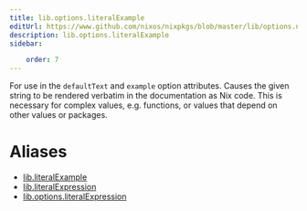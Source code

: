 ```yaml
---
title: lib.options.literalExample
editUrl: https://www.github.com/nixos/nixpkgs/blob/master/lib/options.nix#L387C23
description: lib.options.literalExample
sidebar:

    order: 7
---
```


For use in the `defaultText` and `example` option attributes. Causes the
given string to be rendered verbatim in the documentation as Nix code. This
is necessary for complex values, e.g. functions, or values that depend on
other values or packages.


# Aliases

- [lib.literalExample](/reference/libliteralExample)
- [lib.literalExpression](/reference/libliteralExpression)
- [lib.options.literalExpression](/reference/liboptions.literalExpression)



